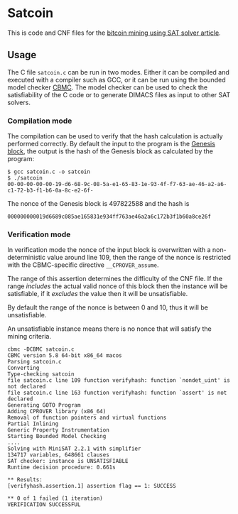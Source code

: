 # Satcoin

This is code and CNF files for the [bitcoin mining using SAT solver article](http://jheusser.github.com/2013/02/03/satcoin.html).


## Usage

The C file `satcoin.c` can be run in two modes. Either it can be compiled and executed with a compiler such as GCC, or it can be run using the bounded model checker [CBMC](http://www.cprover.org/cbmc/). The model checker can be used to check the satisfiability of the C code or to generate DIMACS files as input to other SAT solvers.

### Compilation mode

The compilation can be used to verify that the hash calculation is actually performed correctly. By default the input to the program is the [Genesis block](https://en.bitcoin.it/wiki/Genesis_block), the output is the hash of the Genesis block as calculated by the program:

```
$ gcc satcoin.c -o satcoin
$ ./satcoin
00-00-00-00-00-19-d6-68-9c-08-5a-e1-65-83-1e-93-4f-f7-63-ae-46-a2-a6-c1-72-b3-f1-b6-0a-8c-e2-6f-
```
The nonce of the Genesis block is 497822588 and the hash is 

```
000000000019d6689c085ae165831e934ff763ae46a2a6c172b3f1b60a8ce26f
```


### Verification mode

In verification mode the nonce of the input block is overwritten with a non-deterministic value around line 109, then the range of the nonce is restricted with the CBMC-specific directive `__CPROVER_assume`.

The range of this assertion determines the difficulty of the CNF file. If the range _includes_ the actual valid nonce of this block then the instance will be satisfiable, if it _excludes_ the value then it will be unsatisfiable.

By default the range of the nonce is between 0 and 10, thus it will be unsatisfiable.

An unsatisfiable instance means there is no nonce that will satisfy the mining criteria.

```
cbmc -DCBMC satcoin.c
CBMC version 5.8 64-bit x86_64 macos
Parsing satcoin.c
Converting
Type-checking satcoin
file satcoin.c line 109 function verifyhash: function `nondet_uint' is not declared
file satcoin.c line 163 function verifyhash: function `assert' is not declared
Generating GOTO Program
Adding CPROVER library (x86_64)
Removal of function pointers and virtual functions
Partial Inlining
Generic Property Instrumentation
Starting Bounded Model Checking
....
Solving with MiniSAT 2.2.1 with simplifier
134717 variables, 648661 clauses
SAT checker: instance is UNSATISFIABLE
Runtime decision procedure: 0.661s

** Results:
[verifyhash.assertion.1] assertion flag == 1: SUCCESS

** 0 of 1 failed (1 iteration)
VERIFICATION SUCCESSFUL
```


